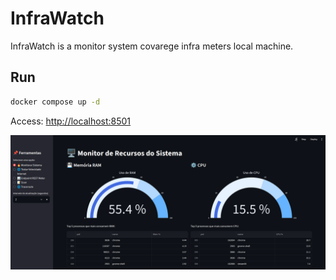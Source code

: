 # InfraWatch

InfraWatch is a monitor system covarege infra meters local machine.

## Run

```bash
docker compose up -d
``` 

Access: [http://localhost:8501](http://localhost:8501/)


![Texto alternativo](draw.png)
